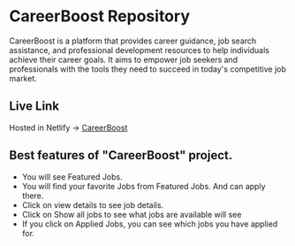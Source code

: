 # CareerBoost  Repository

CareerBoost is a platform that provides career guidance, job search assistance, and professional development resources to help individuals achieve their career goals. It aims to empower job seekers and professionals with the tools they need to succeed in today's competitive job market.

## Live Link
Hosted in Netlify -> [CareerBoost]()

## Best features of "CareerBoost" project.

- You will see Featured Jobs.
- You will find your favorite Jobs from Featured Jobs.
And can apply there.
- Click on view details to see job details.
- Click on Show all jobs to see what jobs are available
will see
- If you click on Applied Jobs, you can see which jobs you have applied for.

